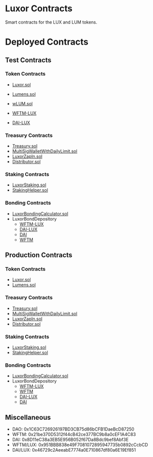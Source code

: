 # Luxor Contracts
Smart contracts for the LUX and LUM tokens.

# Deployed Contracts
## Test Contracts
### Token Contracts
- [Luxor.sol](https://ftmscan.com/address/0x01ABFdF9AA9B1689f5497409112e327B51397783#code)
- [Lumens.sol](https://ftmscan.com/address/0x204Fd448DED97A87A442a512768503e3fd175d70#code)
- [wLUM.sol](https://ftmscan.com/address/0x191d2e37220Ce03BC0B83E19c23a1f6e4133A7b1#code)

- [WFTM-LUX](https://ftmscan.com/address/0x977d428e3Fca17118ed3d68907845591fB2B7fd7#code)
- [DAI-LUX](https://ftmscan.com/address/0xf21e7307F8A0C18bF72fe3880EFe82868cC7EeB5#code)

### Treasury Contracts
- [Treasury.sol](https://ftmscan.com/address/0x37489dBC4D2420C5ece0ab0F90886a69a683E75F#code)
- [MultiSigWalletWithDailyLimit.sol](https://ftmscan.com/address/0xFa5Ebc2731ec2292bc4Cdc192d2a5f6F4B312e92#code)
- [LuxorZapIn.sol](https://ftmscan.com/address/0xaf7060B7821A51293462710484FF78FEAb57fbA6#code)
- [Distributor.sol](https://ftmscan.com/address/0xd10F561cf345F86A132Feeb4E781Ba2DdF85cb29#code)

### Staking Contracts
- [LuxorStaking.sol](https://ftmscan.com/address/0xa528f9142D4131490bBA0D9d70288730F8A6205E#code)
- [StakingHelper.sol](https://ftmscan.com/address/0x4De6029b9091b5Ba081e182c0Cf0E5788752EdF7#code)

### Bonding Contracts
- [LuxorBondingCalculator.sol](https://ftmscan.com/address/0xB95DBA7709418B08C3100B3D8D1aAcA073F09F51#code)
- LuxorBondDepository
    - [WFTM-LUX](https://ftmscan.com/address/0xD1aBB2e4b53BFfba07eE8c13D9Ea02EE2b5F45df#code)
    - [DAI-LUX](https://ftmscan.com/address/0x115D63A73Ab988b5f8a2bc61682803D82bbe01b0#code)
    - [DAI](https://ftmscan.com/address/0xe36B6905ED81141CCE7f4B67d28EFBf5E6a26d0B#code)
    - [WFTM](https://ftmscan.com/address/0xa2967b2DACa73cE9D1f89f399F9B8E9810C20934#code)


## Production Contracts

### Token Contracts
- [Luxor.sol](https://ftmscan.com/address/0x6671E20b83Ba463F270c8c75dAe57e3Cc246cB2b#code)
- [Lumens.sol](https://ftmscan.com/address/0x4290b33158F429F40C0eDc8f9b9e5d8C5288800c#code)

### Treasury Contracts
- [Treasury.sol](https://ftmscan.com/address/0xDF2A28Cc2878422354A93fEb05B41Bd57d71DB24#code)
- [MultiSigWalletWithDailyLimit.sol](https://ftmscan.com/address/0xFa5Ebc2731ec2292bc4Cdc192d2a5f6F4B312e92#code)
- [LuxorZapIn.sol](https://ftmscan.com/address/0x34473F7aCEFF5b258a26eCaB8E7134d2762414ea#code)
- [Distributor.sol](https://ftmscan.com/address/0x032f6db264E78885E156F04564344F4c1C59101f#code)


### Staking Contracts
- [LuxorStaking.sol](https://ftmscan.com/address/0x50faF4694E83B1aa6848a3F0aF56Bc3283C2Cfae#code)
- [StakingHelper.sol](https://ftmscan.com/address/0xa273C79b081fC6cd5E1a44fEB79EaEa56e6dE992#code)

### Bonding Contracts
- [LuxorBondingCalculator.sol](https://ftmscan.com/address/0x6e2bd6d4654226C752A0bC753A3f9Cd6F569B6cB#code)
- LuxorBondDepository
    - [WFTM-LUX](https://ftmscan.com/address/0x6fB6368e59621eD69639a44C7b39930780cCCE51#code)
    - [WFTM](https://ftmscan.com/address/0x60509400CFC30f3F468630EfD8bB08D864564D72#code)
    - [DAI-LUX](https://ftmscan.com/address/0x194C771f142751A0368aE9E92dC4eF7E0B5327D5#code)
    - [DAI](https://ftmscan.com/address/0x4D30bF2166B2F4eB61913Bdff00d67D8BA0657E1#code)



## Miscellaneous
- DAO: 0x1C63C726926197BD3CB75d86bCFB1DaeBcD87250
- WFTM: 0x21be370D5312f44cB42ce377BC9b8a0cEF1A4C83
- DAI: 0x8D11eC38a3EB5E956B052f67Da8Bdc9bef8Abf3E
- WFTM/LUX: 0x951BBB838e49F7081072895947735b0892cCcbCD
- DAI/LUX: 0x46729c2AeeabE7774a0E710867df80a6E19Ef851
